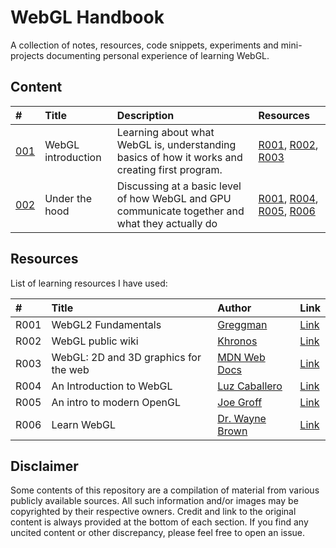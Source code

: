 # WebGL Handbook

A collection of notes, resources, code snippets, experiments and mini-projects documenting personal experience of learning WebGL. 


## Content
| # | Title | Description | Resources
| :--- | :--- | :--- | :--- | 
| [001](001_webgl-introduction) | WebGL introduction | Learning about what WebGL is, understanding basics of how it works and creating first program. | [R001](#resources), [R002](#resources), [R003](#resources) |
| [002](002_under-the-hood) | Under the hood | Discussing at a basic level of how WebGL and GPU communicate together and what they actually do | [R001](#resources), [R004](#resources), [R005](#resources), [R006](#resources) |


## Resources
List of learning resources I have used:

| # | Title | Author | Link |
| :---   | :---   | :---  | :---  |
| R001 | WebGL2 Fundamentals | [Greggman](https://github.com/greggman) | [Link][R001] |
| R002 | WebGL public wiki | [Khronos](https://khronos.org) | [Link][R002] |
| R003 | WebGL: 2D and 3D graphics for the web | [MDN Web Docs](https://developer.mozilla.org) | [Link][R003]
| R004 | An Introduction to WebGL | [Luz Caballero](https://dev.opera.com/authors/luz-caballero/) | [Link][R004] |
| R005 | An intro to modern OpenGL | [Joe Groff](https://twitter.com/jckarter/) | [Link][R005] |
| R006 | Learn WebGL | [Dr. Wayne Brown](http://learnwebgl.brown37.net/acknowledgements/author.html) | [Link][R006] |
 

[R001]: https://webgl2fundamentals.org
[R002]: https://www.khronos.org/webgl/wiki
[R003]: https://developer.mozilla.org/en-US/docs/Web/API/WebGL_API
[R004]: https://dev.opera.com/authors/luz-caballero/
[R005]: http://duriansoftware.com/joe/An-intro-to-modern-OpenGL.-Table-of-Contents.html
[R006]: http://learnwebgl.brown37.net/index.html

## Disclaimer
Some contents of this repository are a compilation of material from various publicly available sources. All such information and/or images may be copyrighted by their respective owners. Credit and link to the original content is always provided at the bottom of each section. If you find any uncited content or other discrepancy, please feel free to open an issue.